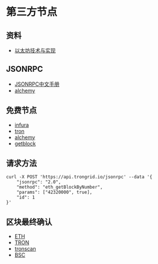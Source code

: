 # 第三方节点

## 资料
- [以太坊技术与实现](https://learnblockchain.cn/books/geth/part1.html)

## JSONRPC

- [JSONRPC中文手册](http://cw.hubwiz.com/card/c/ethereum-json-rpc-api/1/3/15/)
- [alchemy](https://docs.alchemy.com/reference/eth-getcode)

## 免费节点
- [infura](https://app.infura.io/dashboard)
- [tron](https://developers.tron.network/docs/trongrid)
- [alchemy](https://docs.alchemy.com/reference/api-overview)
- [getblock](https://getblock.io/docs/cn/)

## 请求方法
```shell
curl -X POST 'https://api.trongrid.io/jsonrpc' --data '{
    "jsonrpc": "2.0",
    "method": "eth_getBlockByNumber",
    "params": ["42320000", true],
    "id": 1
}'
```

## 区块最终确认

- [ETH](https://www.alchemy.com/overviews/ethereum-commitment-levels)
- [TRON](https://apilist.tronscanapi.com/api/block?sort=-number&limit=1&count=true&number=49240145)
- [tronscan](https://github.com/tronscan/tronscan-frontend/blob/dev2019/document/api.md)
- [BSC](https://docs.bnbchain.org/docs/learn/intro/)